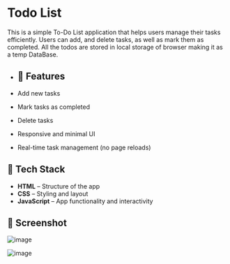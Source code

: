 # Todo List

This is a simple To-Do List application that helps users manage their tasks efficiently. Users can add, and delete tasks, as well as mark them as completed. All the todos are stored in local storage of browser making it as a temp DataBase.

- ## 🚀 Features

- Add new tasks
- Mark tasks as completed
- Delete tasks
- Responsive and minimal UI
- Real-time task management (no page reloads)

## 🔧 Tech Stack

- **HTML** – Structure of the app
- **CSS** – Styling and layout
- **JavaScript** – App functionality and interactivity

## 📸 Screenshot
![image](https://github.com/user-attachments/assets/ea2cce2a-9d87-4722-bb48-4661dfa1dc09)

![image](https://github.com/user-attachments/assets/871813e4-b81d-465e-969e-7de6fc88dd0d)


